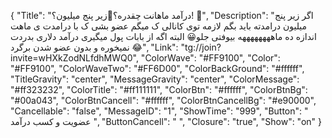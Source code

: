 {
"Title": "درآمد ماهانت چقدره؟🫣زیر پنج میلیون؟! 🫡",
"Description": "اگر زیر پنج میلیون درامدته باید بگم لازمه توی کانالی ک میگم عضو بشی ک با درامدت ی ماهت اندازه ده ماههههههههه بیوفتی جلو😀 البته اگه از بابات پول میگیری درآمد دلاری بدردت نمیخوره و بدون عضو شدن برگرد 😂",
"Link": "tg://join?invite=wHXkZodNLfdhMWQ0",
"ColorWave": "#FF9100",
"Color": "#FF9100",
"ColorWaveTwo": "#FF6D00",
"ColorBackGround": "#ffffff",
"TitleGravity": "center",
"MessageGravity": "center",
"ColorMessage": "#ff323232",
"ColorTitle": "#ff111111",
"ColorBtn": "#ffffff",
"ColorBtnBg": "#00a043",
"ColorBtnCancell": "#ffffff",
"ColorBtnCancellBg": "#e90000",
"Cancellable": "false",
"MessageID": "1",
"ShowTime": "999",
"Button": "  عضویت و کسب درآمد  ",
"ButtonCancell": "  ",
"Closure": "true",
"Show": "on"
}

